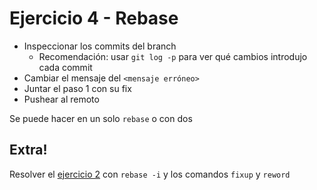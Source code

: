 # Ejercicio 4 - Rebase

- Inspeccionar los commits del branch
  - Recomendación: usar `git log -p` para ver qué cambios introdujo cada commit
- Cambiar el mensaje del `<mensaje erróneo>`
- Juntar el paso 1 con su fix
- Pushear al remoto

Se puede hacer en un solo `rebase` o con dos

## Extra!

Resolver el [ejercicio 2](../2-reset/) con `rebase -i` y los comandos `fixup` y `reword`